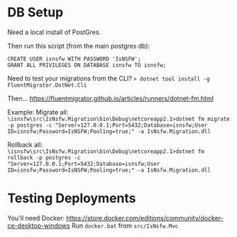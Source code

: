 # DB Setup
Need a local install of PostGres.

Then run this script (from the main postgres db):

```
CREATE USER isnsfw WITH PASSWORD 'IsNSFW';
GRANT ALL PRIVILEGES ON DATABASE isnsfw TO isnsfw;
```

Need to test your migrations from the CLI? `> dotnet tool install -g FluentMigrator.DotNet.Cli`

Then... https://fluentmigrator.github.io/articles/runners/dotnet-fm.html

Example:
Migrate all:
`\isnsfw\src\IsNsfw.Migration\bin\Debug\netcoreapp2.1>dotnet fm migrate -p postgres -c "Server=127.0.0.1;Port=5432;Database=isnsfw;User ID=isnsfw;Password=IsNSFW;Pooling=true;" -a IsNsfw.Migration.dll`

Rollback all:
`\isnsfw\src\IsNsfw.Migration\bin\Debug\netcoreapp2.1>dotnet fm rollback -p postgres -c "Server=127.0.0.1;Port=5432;Database=isnsfw;User ID=isnsfw;Password=IsNSFW;Pooling=true;" -a IsNsfw.Migration.dll`


# Testing Deployments
You'll need Docker: https://store.docker.com/editions/community/docker-ce-desktop-windows
Run `docker.bat` from `src/IsNsfw.Mvc`